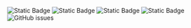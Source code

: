 ![Static Badge](https://img.shields.io/badge/blacklists-60-000000) ![Static Badge](https://img.shields.io/badge/blacklisted-2777508-cc0000) ![Static Badge](https://img.shields.io/badge/whitelisted-2242-00CC00) ![Static Badge](https://img.shields.io/badge/streaming_blacklist-28107-000000) ![GitHub issues](https://img.shields.io/github/issues/fabriziosalmi/blacklists)
